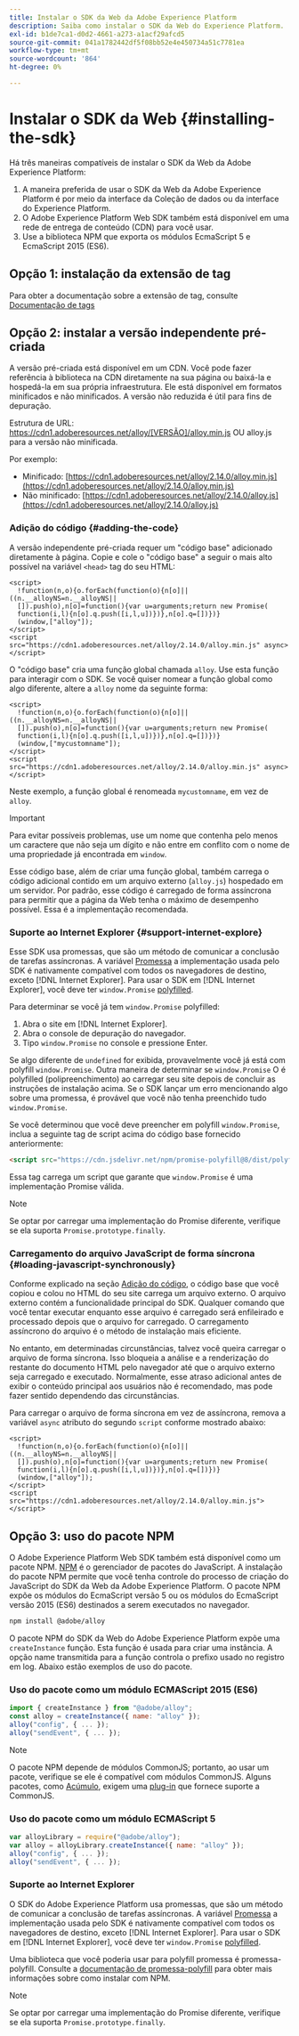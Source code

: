 ```yaml
---
title: Instalar o SDK da Web da Adobe Experience Platform
description: Saiba como instalar o SDK da Web do Experience Platform.
exl-id: b1de7ca1-d0d2-4661-a273-a1acf29afcd5
source-git-commit: 041a1782442df5f08bb52e4e450734a51c7781ea
workflow-type: tm+mt
source-wordcount: '864'
ht-degree: 0%

---
```


# Instalar o SDK da Web {#installing-the-sdk}

Há três maneiras compatíveis de instalar o SDK da Web da Adobe Experience Platform:

1. A maneira preferida de usar o SDK da Web da Adobe Experience Platform é por meio da interface da Coleção de dados ou da interface do Experience Platform.
1. O Adobe Experience Platform Web SDK também está disponível em uma rede de entrega de conteúdo (CDN) para você usar.
1. Use a biblioteca NPM que exporta os módulos EcmaScript 5 e EcmaScript 2015 (ES6).

## Opção 1: instalação da extensão de tag

Para obter a documentação sobre a extensão de tag, consulte [Documentação de tags](../../tags/extensions/client/web-sdk/overview.md)

## Opção 2: instalar a versão independente pré-criada

A versão pré-criada está disponível em um CDN. Você pode fazer referência à biblioteca na CDN diretamente na sua página ou baixá-la e hospedá-la em sua própria infraestrutura. Ele está disponível em formatos minificados e não minificados. A versão não reduzida é útil para fins de depuração.

Estrutura de URL: https://cdn1.adoberesources.net/alloy/[VERSÃO]/alloy.min.js OU alloy.js para a versão não minificada.

Por exemplo:

* Minificado: [https://cdn1.adoberesources.net/alloy/2.14.0/alloy.min.js](https://cdn1.adoberesources.net/alloy/2.14.0/alloy.min.js)
* Não minificado: [https://cdn1.adoberesources.net/alloy/2.14.0/alloy.js](https://cdn1.adoberesources.net/alloy/2.14.0/alloy.js)


### Adição do código {#adding-the-code}

A versão independente pré-criada requer um &quot;código base&quot; adicionado diretamente à página. Copie e cole o &quot;código base&quot; a seguir o mais alto possível na variável `<head>` tag do seu HTML:

```markup
<script>
  !function(n,o){o.forEach(function(o){n[o]||((n.__alloyNS=n.__alloyNS||
  []).push(o),n[o]=function(){var u=arguments;return new Promise(
  function(i,l){n[o].q.push([i,l,u])})},n[o].q=[])})}
  (window,["alloy"]);
</script>
<script src="https://cdn1.adoberesources.net/alloy/2.14.0/alloy.min.js" async></script>
```

O &quot;código base&quot; cria uma função global chamada `alloy`. Use esta função para interagir com o SDK. Se você quiser nomear a função global como algo diferente, altere a `alloy` nome da seguinte forma:

```markup
<script>
  !function(n,o){o.forEach(function(o){n[o]||((n.__alloyNS=n.__alloyNS||
  []).push(o),n[o]=function(){var u=arguments;return new Promise(
  function(i,l){n[o].q.push([i,l,u])})},n[o].q=[])})}
  (window,["mycustomname"]);
</script>
<script src="https://cdn1.adoberesources.net/alloy/2.14.0/alloy.min.js" async></script>
```

Neste exemplo, a função global é renomeada `mycustomname`, em vez de `alloy`.

>[!IMPORTANT]
>
>Para evitar possíveis problemas, use um nome que contenha pelo menos um caractere que não seja um dígito e não entre em conflito com o nome de uma propriedade já encontrada em `window`.

Esse código base, além de criar uma função global, também carrega o código adicional contido em um arquivo externo \(`alloy.js`\) hospedado em um servidor. Por padrão, esse código é carregado de forma assíncrona para permitir que a página da Web tenha o máximo de desempenho possível. Essa é a implementação recomendada.

### Suporte ao Internet Explorer {#support-internet-explore}

Esse SDK usa promessas, que são um método de comunicar a conclusão de tarefas assíncronas. A variável [Promessa](https://developer.mozilla.org/pt-BR/docs/Web/JavaScript/Reference/Global_Objects/Promise) a implementação usada pelo SDK é nativamente compatível com todos os navegadores de destino, exceto [!DNL Internet Explorer]. Para usar o SDK em [!DNL Internet Explorer], você deve ter `window.Promise` [polyfilled](https://remysharp.com/2010/10/08/what-is-a-polyfill).

Para determinar se você já tem `window.Promise` polyfilled:

1. Abra o site em [!DNL Internet Explorer].
1. Abra o console de depuração do navegador.
1. Tipo `window.Promise` no console e pressione Enter.

Se algo diferente de `undefined` for exibida, provavelmente você já está com polyfill `window.Promise`. Outra maneira de determinar se `window.Promise` O é polyfilled (polipreenchimento) ao carregar seu site depois de concluir as instruções de instalação acima. Se o SDK lançar um erro mencionando algo sobre uma promessa, é provável que você não tenha preenchido tudo `window.Promise`.

Se você determinou que você deve preencher em polyfill `window.Promise`, inclua a seguinte tag de script acima do código base fornecido anteriormente:

```html
<script src="https://cdn.jsdelivr.net/npm/promise-polyfill@8/dist/polyfill.min.js"></script>
```

Essa tag carrega um script que garante que `window.Promise` é uma implementação Promise válida.

>[!NOTE]
>
>Se optar por carregar uma implementação do Promise diferente, verifique se ela suporta `Promise.prototype.finally`.

### Carregamento do arquivo JavaScript de forma síncrona {#loading-javascript-synchronously}

Conforme explicado na seção [Adição do código](#adding-the-code), o código base que você copiou e colou no HTML do seu site carrega um arquivo externo. O arquivo externo contém a funcionalidade principal do SDK. Qualquer comando que você tentar executar enquanto esse arquivo é carregado será enfileirado e processado depois que o arquivo for carregado. O carregamento assíncrono do arquivo é o método de instalação mais eficiente.

No entanto, em determinadas circunstâncias, talvez você queira carregar o arquivo de forma síncrona. Isso bloqueia a análise e a renderização do restante do documento HTML pelo navegador até que o arquivo externo seja carregado e executado. Normalmente, esse atraso adicional antes de exibir o conteúdo principal aos usuários não é recomendado, mas pode fazer sentido dependendo das circunstâncias.

Para carregar o arquivo de forma síncrona em vez de assíncrona, remova a variável `async` atributo do segundo `script` conforme mostrado abaixo:

```markup
<script>
  !function(n,o){o.forEach(function(o){n[o]||((n.__alloyNS=n.__alloyNS||
  []).push(o),n[o]=function(){var u=arguments;return new Promise(
  function(i,l){n[o].q.push([i,l,u])})},n[o].q=[])})}
  (window,["alloy"]);
</script>
<script src="https://cdn1.adoberesources.net/alloy/2.14.0/alloy.min.js"></script>
```

## Opção 3: uso do pacote NPM

O Adobe Experience Platform Web SDK também está disponível como um pacote NPM. [NPM](https://www.npmjs.com) é o gerenciador de pacotes do JavaScript. A instalação do pacote NPM permite que você tenha controle do processo de criação do JavaScript do SDK da Web da Adobe Experience Platform. O pacote NPM expõe os módulos do EcmaScript versão 5 ou os módulos do EcmaScript versão 2015 (ES6) destinados a serem executados no navegador.

```bash
npm install @adobe/alloy
```

O pacote NPM do SDK da Web do Adobe Experience Platform expõe uma `createInstance` função. Esta função é usada para criar uma instância. A opção name transmitida para a função controla o prefixo usado no registro em log. Abaixo estão exemplos de uso do pacote.

### Uso do pacote como um módulo ECMAScript 2015 (ES6)

```javascript
import { createInstance } from "@adobe/alloy";
const alloy = createInstance({ name: "alloy" });
alloy("config", { ... });
alloy("sendEvent", { ... });
```

>[!NOTE]
>
>O pacote NPM depende de módulos CommonJS; portanto, ao usar um pacote, verifique se ele é compatível com módulos CommonJS. Alguns pacotes, como [Acúmulo](https://rollupjs.org), exigem uma [plug-in](https://www.npmjs.com/package/@rollup/plugin-commonjs) que fornece suporte a CommonJS.

### Uso do pacote como um módulo ECMAScript 5

```javascript
var alloyLibrary = require("@adobe/alloy");
var alloy = alloyLibrary.createInstance({ name: "alloy" });
alloy("config", { ... });
alloy("sendEvent", { ... });
```

### Suporte ao Internet Explorer

O SDK do Adobe Experience Platform usa promessas, que são um método de comunicar a conclusão de tarefas assíncronas. A variável [Promessa](https://developer.mozilla.org/pt-BR/docs/Web/JavaScript/Reference/Global_Objects/Promise) a implementação usada pelo SDK é nativamente compatível com todos os navegadores de destino, exceto [!DNL Internet Explorer]. Para usar o SDK em [!DNL Internet Explorer], você deve ter `window.Promise` [polyfilled](https://remysharp.com/2010/10/08/what-is-a-polyfill).

Uma biblioteca que você poderia usar para polyfill promessa é promessa-polyfill. Consulte a [documentação de promessa-polyfill](https://www.npmjs.com/package/promise-polyfill) para obter mais informações sobre como instalar com NPM.

>[!NOTE]
>
>Se optar por carregar uma implementação do Promise diferente, verifique se ela suporta `Promise.prototype.finally`.
